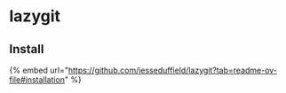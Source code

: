 # lazygit

## Install

{% embed url="https://github.com/jesseduffield/lazygit?tab=readme-ov-file#installation" %}

